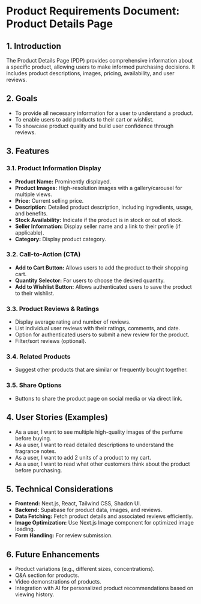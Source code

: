 # Product Requirements Document: Product Details Page

## 1. Introduction
The Product Details Page (PDP) provides comprehensive information about a specific product, allowing users to make informed purchasing decisions. It includes product descriptions, images, pricing, availability, and user reviews.

## 2. Goals
- To provide all necessary information for a user to understand a product.
- To enable users to add products to their cart or wishlist.
- To showcase product quality and build user confidence through reviews.

## 3. Features

### 3.1. Product Information Display
- **Product Name:** Prominently displayed.
- **Product Images:** High-resolution images with a gallery/carousel for multiple views.
- **Price:** Current selling price.
- **Description:** Detailed product description, including ingredients, usage, and benefits.
- **Stock Availability:** Indicate if the product is in stock or out of stock.
- **Seller Information:** Display seller name and a link to their profile (if applicable).
- **Category:** Display product category.

### 3.2. Call-to-Action (CTA)
- **Add to Cart Button:** Allows users to add the product to their shopping cart.
- **Quantity Selector:** For users to choose the desired quantity.
- **Add to Wishlist Button:** Allows authenticated users to save the product to their wishlist.

### 3.3. Product Reviews & Ratings
- Display average rating and number of reviews.
- List individual user reviews with their ratings, comments, and date.
- Option for authenticated users to submit a new review for the product.
- Filter/sort reviews (optional).

### 3.4. Related Products
- Suggest other products that are similar or frequently bought together.

### 3.5. Share Options
- Buttons to share the product page on social media or via direct link.

## 4. User Stories (Examples)
- As a user, I want to see multiple high-quality images of the perfume before buying.
- As a user, I want to read detailed descriptions to understand the fragrance notes.
- As a user, I want to add 2 units of a product to my cart.
- As a user, I want to read what other customers think about the product before purchasing.

## 5. Technical Considerations
- **Frontend:** Next.js, React, Tailwind CSS, Shadcn UI.
- **Backend:** Supabase for product data, images, and reviews.
- **Data Fetching:** Fetch product details and associated reviews efficiently.
- **Image Optimization:** Use Next.js Image component for optimized image loading.
- **Form Handling:** For review submission.

## 6. Future Enhancements
- Product variations (e.g., different sizes, concentrations).
- Q&A section for products.
- Video demonstrations of products.
- Integration with AI for personalized product recommendations based on viewing history.
